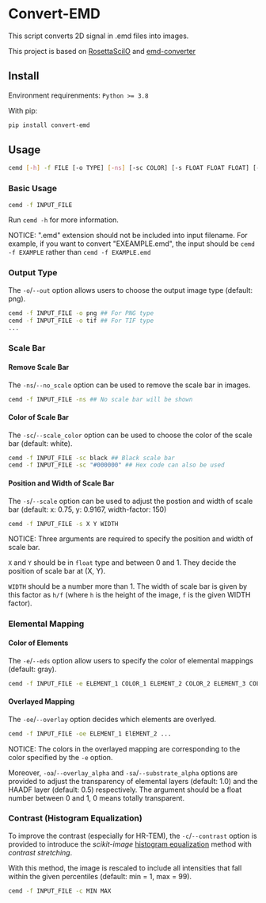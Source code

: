 # Convert-EMD

This script converts 2D signal in .emd files into images.

This project is based on [RosettaSciIO](https://github.com/hyperspy/rosettasciio) and [emd-converter](https://github.com/matao1984/emd-converter)

## Install

Environment requirenments: `Python >= 3.8`

With pip:

```bash
pip install convert-emd
```

## Usage

```bash
cemd [-h] -f FILE [-o TYPE] [-ns] [-sc COLOR] [-s FLOAT FLOAT FLOAT] [-e Str [Str ...]] [-oe ELEMENT [ELEMENT ...]] [-oa ALPHA] [-sa ALPHA] [-c CONTRAST] [-i INT INT]
```

### Basic Usage

```bash
cemd -f INPUT_FILE
```

Run `cemd -h` for more information.

NOTICE: ".emd" extension should not be included into input filename. For example, if you want to convert "EXEAMPLE.emd", the input should be `cemd -f EXAMPLE` rather than `cemd -f EXAMPLE.emd`

### Output Type

The `-o`/`--out` option allows users to choose the output image type (default: png).

```bash
cemd -f INPUT_FILE -o png ## For PNG type
cemd -f INPUT_FILE -o tif ## For TIF type
...
```

### Scale Bar

#### Remove Scale Bar

The `-ns`/`--no_scale` option can be used to remove the scale bar in images.

```bash
cemd -f INPUT_FILE -ns ## No scale bar will be shown
```

#### Color of Scale Bar

The `-sc`/`--scale_color` option can be used to choose the color of the scale bar (default: white).

```bash
cemd -f INPUT_FILE -sc black ## Black scale bar
cemd -f INPUT_FILE -sc "#000000" ## Hex code can also be used
```

#### Position and Width of Scale Bar

The `-s`/`--scale` option can be used to adjust the postion and width of scale bar (default: x: 0.75, y: 0.9167, width-factor: 150)

```bash
cemd -f INPUT_FILE -s X Y WIDTH
```

NOTICE: Three arguments are required to specify the position and width of scale bar.

`X` and `Y` should be in `float` type and between 0 and 1. They decide the position of scale bar at (X, Y).

`WIDTH` should be a number more than 1. The width of scale bar is given by this factor as `h/f` (where `h` is the height of the image, `f` is the given WIDTH factor).

### Elemental Mapping

#### Color of Elements

The `-e`/`--eds` option allow users to specify the color of elemental mappings (default: gray).

```bash
cemd -f INPUT_FILE -e ELEMENT_1 COLOR_1 ELEMENT_2 COLOR_2 ELEMENT_3 COLOR_3 ...
```

#### Overlayed Mapping

The `-oe`/`--overlay` option decides which elements are overlyed.

```bash
cemd -f INPUT_FILE -oe ELEMENT_1 ElEMENT_2 ...
```

NOTICE: The colors in the overlayed mapping are corresponding to the color specified by the `-e` option.

Moreover, `-oa`/`--overlay_alpha` and `-sa`/`--substrate_alpha` options are provided to adjust the transparency of elemental layers (default: 1.0) and the HAADF layer (default: 0.5) respectively. The argument should be a float number between 0 and 1, 0 means totally transparent.

### Contrast (Histogram Equalization)

To improve the contrast (especially for HR-TEM), the `-c`/`--contrast` option is provided to introduce the *scikit-image* [histogram equalization](https://scikit-image.org/docs/stable/auto_examples/color_exposure/plot_equalize.html) method with *contrast stretching*.

With this method, the image is rescaled to include all intensities that fall within the given percentiles (default: min = 1, max = 99).

```bash
cemd -f INPUT_FILE -c MIN MAX
```